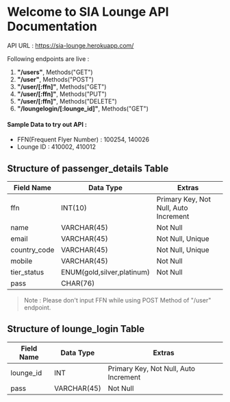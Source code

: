 # Welcome to SIA Lounge API Documentation

API URL : https://sia-lounge.herokuapp.com/

Following endpoints are live : 

1. **"/users"**, Methods("GET")
2. **"/user"**, Methods("POST")
3. **"/user/[:ffn]"**, Methods("GET")
4. **"/user/[:ffn]"**, Methods("PUT")
5. **"/user/[:ffn]"**, Methods("DELETE")
6. **"/loungelogin/[:lounge_id]"**, Methods("GET")

#### Sample Data to try out API : 

* FFN(Frequent Flyer Number) : 100254, 140026
* Lounge ID : 410002, 410012

## Structure of passenger_details Table

| Field Name   |  Data Type                          |  Extras                                |
| ------------ | -------------                       | -------------------------------------- |            
| ffn          |  INT(10)                            | Primary Key, Not Null, Auto Increment  |
| name         |  VARCHAR(45)                        | Not Null                               |
| email        |  VARCHAR(45)                        | Not Null, Unique                       |
| country_code |  VARCHAR(45)                        | Not Null, Unique                       |
| mobile       |  VARCHAR(45)                        | Not Null                               |
| tier_status  |  ENUM(gold,silver,platinum)         | Not Null                               |
| pass         |  CHAR(76)                           |                                        |

> Note : Please don't input FFN while using POST Method of "/user" endpoint. 

## Structure of lounge_login Table

| Field Name   |  Data Type                          |  Extras                                |
| ------------ | -------------                       | -------------------------------------- |            
| lounge_id    |  INT                                | Primary Key, Not Null, Auto Increment  |
| pass         |  VARCHAR(45)                        | Not Null                               |
